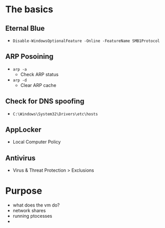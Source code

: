 # The basics
## Eternal Blue
- `Disable-WindowsOptionalFeature -Online -FeatureName SMB1Protocol`
## ARP Posoining
- `arp -a`
	- Check ARP status
- `arp -d`
	- Clear ARP cache
## Check for DNS spoofing
- `C:\Windows\System32\Drivers\etc\hosts`
## AppLocker
- Local Computer Policy
## Antivirus
- Virus & Threat Protection > Exclusions
# Purpose
- what does the vm do?
- network shares
- running ptocesses
- 